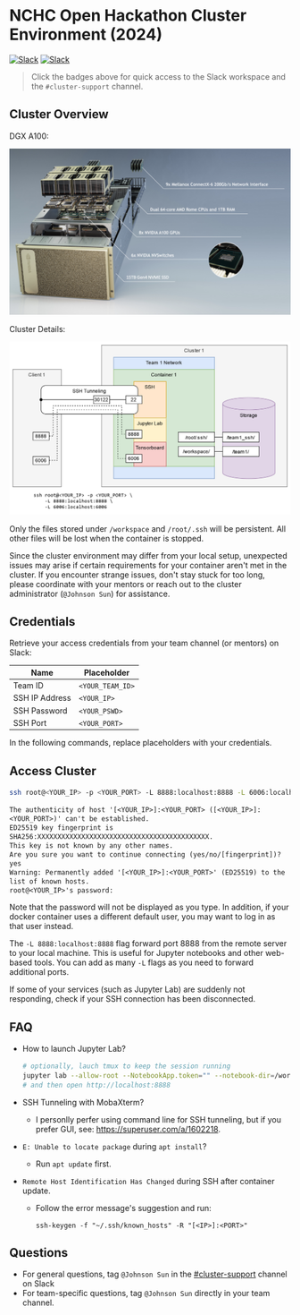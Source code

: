 # NCHC Open Hackathon Cluster Environment (2024)

[![Slack](https://img.shields.io/badge/Slack-4A154B?logo=slack&logoColor=white)](https://nchc-open-hackathon.slack.com/)
[![Slack](https://img.shields.io/badge/%23cluster--support-green)](https://nchc-open-hackathon.slack.com/archives/C07U5R5ULSY)

> Click the badges above for quick access to the Slack workspace and the `#cluster-support` channel.

## Cluster Overview

DGX A100:

[![](assets/nvidia-dgx-a100.png)](https://developer.nvidia.com/blog/defining-ai-innovation-with-dgx-a100/)

Cluster Details:

![](assets/cluster.png)

Only the files stored under `/workspace` and `/root/.ssh` will be persistent. All other files will be lost when the container is stopped.

Since the cluster environment may differ from your local setup, unexpected issues may arise if certain requirements for your container aren't met in the cluster. If you encounter strange issues, don't stay stuck for too long, please coordinate with your mentors or reach out to the cluster administrator (`@Johnson Sun`) for assistance.

## Credentials

Retrieve your access credentials from your team channel (or mentors) on Slack:

| **Name**       | **Placeholder**  |
|----------------|------------------|
| Team ID        | `<YOUR_TEAM_ID>` |
| SSH IP Address | `<YOUR_IP>`      |
| SSH Password   | `<YOUR_PSWD>`    |
| SSH Port       | `<YOUR_PORT>`    |

In the following commands, replace placeholders with your credentials.

## Access Cluster

```sh
ssh root@<YOUR_IP> -p <YOUR_PORT> -L 8888:localhost:8888 -L 6006:localhost:6006
```

```
The authenticity of host '[<YOUR_IP>]:<YOUR_PORT> ([<YOUR_IP>]:<YOUR_PORT>)' can't be established.
ED25519 key fingerprint is SHA256:XXXXXXXXXXXXXXXXXXXXXXXXXXXXXXXXXXXXXXXXXXX.
This key is not known by any other names.
Are you sure you want to continue connecting (yes/no/[fingerprint])? yes
Warning: Permanently added '[<YOUR_IP>]:<YOUR_PORT>' (ED25519) to the list of known hosts.
root@<YOUR_IP>'s password:
```

Note that the password will not be displayed as you type. In addition, if your docker container uses a different default user, you may want to log in as that user instead.

The `-L 8888:localhost:8888` flag forward port 8888 from the remote server to your local machine. This is useful for Jupyter notebooks and other web-based tools. You can add as many `-L` flags as you need to forward additional ports.

If some of your services (such as Jupyter Lab) are suddenly not responding, check if your SSH connection has been disconnected.

## FAQ

- How to launch Jupyter Lab?
  ```sh
  # optionally, lauch tmux to keep the session running
  jupyter lab --allow-root --NotebookApp.token="" --notebook-dir=/workspace
  # and then open http://localhost:8888
  ```
- SSH Tunneling with MobaXterm?
  - I personlly perfer using command line for SSH tunneling, but if you prefer GUI, see: <https://superuser.com/a/1602218>.

- `E: Unable to locate package` during `apt install`?
  - Run `apt update` first.

- `Remote Host Identification Has Changed` during SSH after container update.
  - Follow the error message's suggestion and run:
    ```
    ssh-keygen -f "~/.ssh/known_hosts" -R "[<IP>]:<PORT>"
    ```

## Questions

- For general questions, tag `@Johnson Sun` in the [#cluster-support](https://nchc-open-hackathon.slack.com/archives/C07U5R5ULSY) channel on Slack
- For team-specific questions, tag `@Johnson Sun` directly in your team channel.
